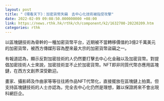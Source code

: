 ```yaml
---
layout: post
title: "《環看天下》：加密貨幣失竊　去中心化技術被指受攻擊"
date: 2022-02-09 09:08:50.000000000 +08:00
link: https://news.rthk.hk/rthk/ch/component/k2/1632700-20220209.htm
categories: rthk
---
```


以區塊鏈技術為骨幹的一種加密貨幣平台，近期被不當轉移價值約3億2千萬美元的加密貨幣，被西方傳媒形容為歷來最大宗的加密貨幣盜竊之一。

有報道認為，顯示反對加密技術的人仍然要打擊去中心化金融以及加密貨幣。對提倡加密技術人士來說，加密技術並不止於加密貨幣。NFT即非同質代幣亦應用區塊鏈，在西方文創界深受歡迎。

畫家、攝影師及作曲家等等往往將作品NFT代幣化，直接擺放在區塊鏈上拍賣。但支持區塊鏈技術的人士亦認為，完全去中心化仍然是理想，難以保證將來不會出現科網巨企。
